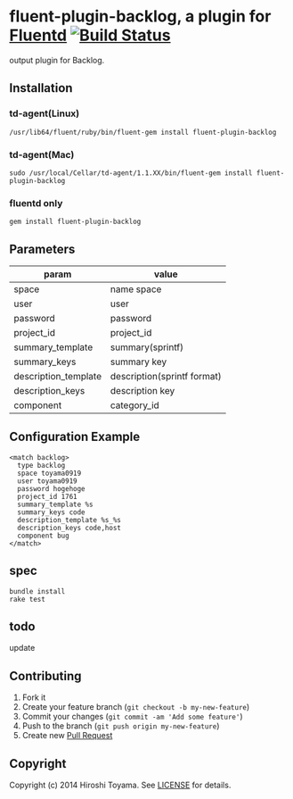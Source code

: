 # fluent-plugin-backlog, a plugin for [Fluentd](http://fluentd.org) [![Build Status](https://secure.travis-ci.org/toyama0919/fluent-plugin-backlog.png?branch=master)](http://travis-ci.org/toyama0919/fluent-plugin-backlog)

output plugin for Backlog.

## Installation

### td-agent(Linux)

    /usr/lib64/fluent/ruby/bin/fluent-gem install fluent-plugin-backlog

### td-agent(Mac)

    sudo /usr/local/Cellar/td-agent/1.1.XX/bin/fluent-gem install fluent-plugin-backlog

### fluentd only

    gem install fluent-plugin-backlog

## Parameters

param|value
--------|------
space|name space
user|user
password|password
project_id|project_id
summary_template|summary(sprintf)
summary_keys|summary key
description_template|description(sprintf format)
description_keys|description key
component|category_id

## Configuration Example

```
<match backlog>
  type backlog
  space toyama0919
  user toyama0919
  password hogehoge
  project_id 1761
  summary_template %s
  summary_keys code
  description_template %s_%s
  description_keys code,host
  component bug
</match>
```



## spec

```
bundle install
rake test
```

## todo

update

## Contributing

1. Fork it
2. Create your feature branch (`git checkout -b my-new-feature`)
3. Commit your changes (`git commit -am 'Add some feature'`)
4. Push to the branch (`git push origin my-new-feature`)
5. Create new [Pull Request](../../pull/new/master)

## Copyright

Copyright (c) 2014 Hiroshi Toyama. See [LICENSE](LICENSE) for details.
